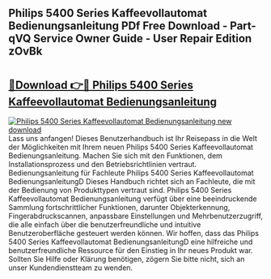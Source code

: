 ## Philips 5400 Series Kaffeevollautomat Bedienungsanleitung PDf Free Download - Part-qVQ Service Owner Guide - User Repair Edition zOvBk

# <h2><a href="http://df08z4.blite.top/?on=Philips+5400+Series+Kaffeevollautomat+Bedienungsanleitung">🔗Download 👉🔴 Philips 5400 Series Kaffeevollautomat Bedienungsanleitung</a></h2>

[![Philips 5400 Series Kaffeevollautomat Bedienungsanleitung new download](https://i.imgur.com/lujVjoI.png)](http://df08z4.blite.top/?on=Philips+5400+Series+Kaffeevollautomat+Bedienungsanleitung)
Lass uns anfangen! Dieses Benutzerhandbuch ist Ihr Reisepass in die Welt der Möglichkeiten mit Ihrem neuen Philips 5400 Series Kaffeevollautomat Bedienungsanleitung. Machen Sie sich mit den Funktionen, dem Installationsprozess und den Betriebsrichtlinien vertraut. Bedienungsanleitung für Fachleute Philips 5400 Series Kaffeevollautomat BedienungsanleitungD Dieses Handbuch richtet sich an Fachleute, die mit der Bedienung von Produkttypen vertraut sind. Philips 5400 Series Kaffeevollautomat Bedienungsanleitung verfügt über eine beeindruckende Sammlung fortschrittlicher Funktionen, darunter Objekterkennung, Fingerabdruckscannen, anpassbare Einstellungen und Mehrbenutzerzugriff, die alle einfach über die benutzerfreundliche und intuitive Benutzeroberfläche gesteuert werden können. Wir hoffen, dass das Philips 5400 Series Kaffeevollautomat BedienungsanleitungD eine hilfreiche und benutzerfreundliche Ressource für den Einstieg in Ihr neues Produkt war. Sollten Sie Hilfe oder Klärung benötigen, zögern Sie bitte nicht, sich an unser Kundendienstteam zu wenden.
